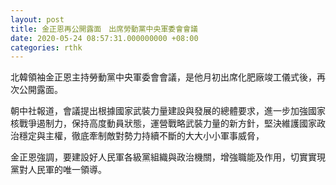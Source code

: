 ```yaml
---
layout: post
title: 金正恩再公開露面　出席勞動黨中央軍委會會議
date: 2020-05-24 08:57:31.000000000 +08:00
categories: rthk
---
```


北韓領袖金正恩主持勞動黨中央軍委會會議，是他月初出席化肥廠竣工儀式後，再次公開露面。

朝中社報道，會議提出根據國家武裝力量建設與發展的總體要求，進一步加強國家核戰爭遏制力，保持高度動員狀態，運營戰略武裝力量的新方針，堅決維護國家政治穩定與主權，徹底牽制敵對勢力持續不斷的大大小小軍事威脅，

金正恩強調，要建設好人民軍各級黨組織與政治機關，增強職能及作用，切實實現黨對人民軍的唯一領導。
